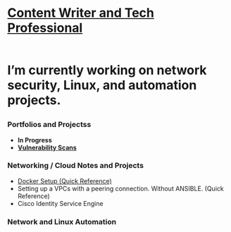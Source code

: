 
<h1> <a href="https://github.com/ChrisWMaker80"> Content Writer and Tech Professional</a>
<br><br>

  
I’m currently working on network security, Linux, and automation projects.



<h3> Portfolios and Projectss</h3>


- <b> In Progress</b>
- <b><A href="https://github.com/ChrisWMaker80/Vulnerabletesting001"> Vulnerability Scans</a></b>



<h3> Networking / Cloud Notes and Projects</h3>

- <a href="https://github.com/ChrisWMaker80/Dock-Test-1">Docker Setup (Quick Reference)</a>
- Setting up a VPCs with a peering connection. Without ANSIBLE. (Quick Reference)
- Cisco Identity Service Engine


<h3> Network and Linux Automation </h3>





[linkedin]: https://www.linkedin.com/in/christopher-williams-7a503572

<br>





